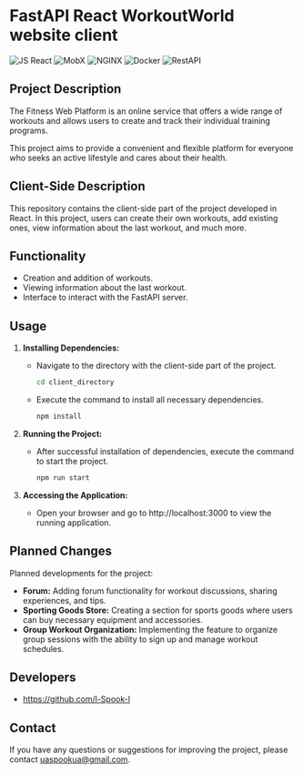 # FastAPI React WorkoutWorld website client

![JS React](https://img.shields.io/badge/JS-React-61DAFB?logo=react)
![MobX](https://img.shields.io/badge/MobX-React_State_Management-yellowgreen)
![NGINX](https://img.shields.io/badge/NGINX-Web_Server-green?logo=nginx)
![Docker](https://img.shields.io/badge/Docker-Containerization-blue?logo=docker)
![RestAPI](https://img.shields.io/badge/RestAPI-Development-yellow)

## Project Description

The Fitness Web Platform is an online service that offers a wide range of workouts and allows users to create and track their individual training programs.

This project aims to provide a convenient and flexible platform for everyone who seeks an active lifestyle and cares about their health.

## Client-Side Description

This repository contains the client-side part of the project developed in React. In this project, users can create their own workouts, add existing ones, view information about the last workout, and much more.

## Functionality

- Creation and addition of workouts.
- Viewing information about the last workout.
- Interface to interact with the FastAPI server.

## Usage

1. **Installing Dependencies:**
   - Navigate to the directory with the client-side part of the project.
      ```bash
      cd client_directory
      ```
   - Execute the command to install all necessary dependencies.
      ```bash
      npm install
      ```

2. **Running the Project:**
   - After successful installation of dependencies, execute the command to start the project.
      ```bash
      npm run start
      ```

3. **Accessing the Application:**
   - Open your browser and go to http://localhost:3000 to view the running application.

## Planned Changes

Planned developments for the project:

- **Forum:** Adding forum functionality for workout discussions, sharing experiences, and tips.
- **Sporting Goods Store:** Creating a section for sports goods where users can buy necessary equipment and accessories.
- **Group Workout Organization:** Implementing the feature to organize group sessions with the ability to sign up and manage workout schedules.


## Developers

- https://github.com/l-Spook-l

## Contact

If you have any questions or suggestions for improving the project, please contact uaspookua@gmail.com.
